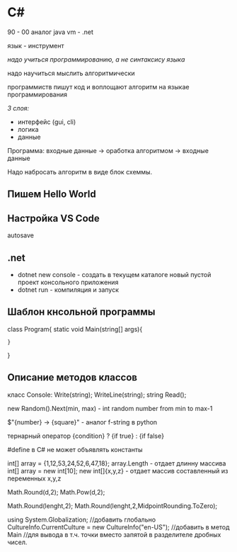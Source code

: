 # C#

90 - 00 аналог java vm - .net

язык - инструмент

*надо учиться программированию, а не синтаксису языка*

надо научиться мыслить алгоритмически

программиств пишут код и воплощают алгоритм на языкае программирования


_3 слоя:_
* интерфейс (gui, cli)
* логика
* данные

Программа: входные данные -> оработка алгоритмом -> входные данные

Надо набросать алгоритм в виде блок схеммы.

## Пишем Hello World


## Настройка VS Code

autosave

## .net
 
* dotnet new console - создать в текущем каталоге новый пустой проект консольного приложения
* dotnet run - компиляция и запуск

## Шаблон кнсольной программы

class Program{
    static void Main(string[] args){

    }
}

## Описание методов классов

класс Console:
Write(string);
WriteLine(string);
string Read();

new Random().Next(min, max) - int random number from min to max-1

$"{number} -> {square}" - аналог f-string в python

тернарный оператор {condition} ? {if true} : {if false}

#define в C# не может объявлять константы

int[] array = {1,12,53,24,52,6,47,18};
array.Length - отдает длинну массива
int[] array = new int[10];
new int[]{x,y,z} - отдает массив составленный из переменных x,y,z


Math.Round(d,2);
Math.Pow(d,2);

Math.Round(lenght,2);
Math.Round(lenght,2,MidpointRounding.ToZero);

using System.Globalization; //добавить глобально
CultureInfo.CurrentCulture = new CultureInfo("en-US");  //добавить в метод Main
//для вывода в т.ч. точки вместо запятой в разделителе дробных чисел.

